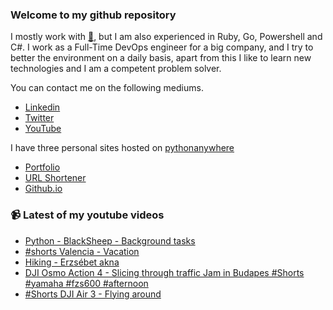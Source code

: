 ### Welcome to my github repository

I mostly work with [:snake:](https://www.python.org/), but I am also experienced in Ruby, Go, Powershell and C#. I work as a Full-Time DevOps engineer for a big company, and I try to better the environment on a daily basis, apart from this I like to learn new technologies and I am a competent problem solver.

You can contact me on the following mediums.
- [Linkedin](https://www.linkedin.com/in/r3ap3rpy)
- [Twitter](https://twitter.com/r3ap3rpy)
- [YouTube](https://www.youtube.com/channel/UC1qkMXH8d2I9DDAtBSeEHqg)

I have three personal sites hosted on [pythonanywhere](https://www.pythonanywhere.com/)
- [Portfolio](http://r3ap3rpy.pythonanywhere.com/)
- [URL Shortener](http://shortenpy.pythonanywhere.com/)
- [Github.io](https://r3ap3rpy.github.io/)

### :video_camera: Latest of my youtube videos
<!-- YOUTUBE:START -->
- [Python - BlackSheep - Background tasks](https://www.youtube.com/watch?v=u4FVi1WsqmQ)
- [#shorts Valencia - Vacation](https://www.youtube.com/watch?v=nWPRuXkcb8Y)
- [Hiking - Erzsébet akna](https://www.youtube.com/watch?v=EKbZcxiHjv8)
- [DJI Osmo Action 4 - Slicing through traffic Jam in Budapes #Shorts #yamaha #fzs600 #afternoon](https://www.youtube.com/watch?v=E6h8wQaPdOk)
- [#Shorts  DJI Air 3 - Flying around](https://www.youtube.com/watch?v=CN2-bvFkHCE)
<!-- YOUTUBE:END -->

